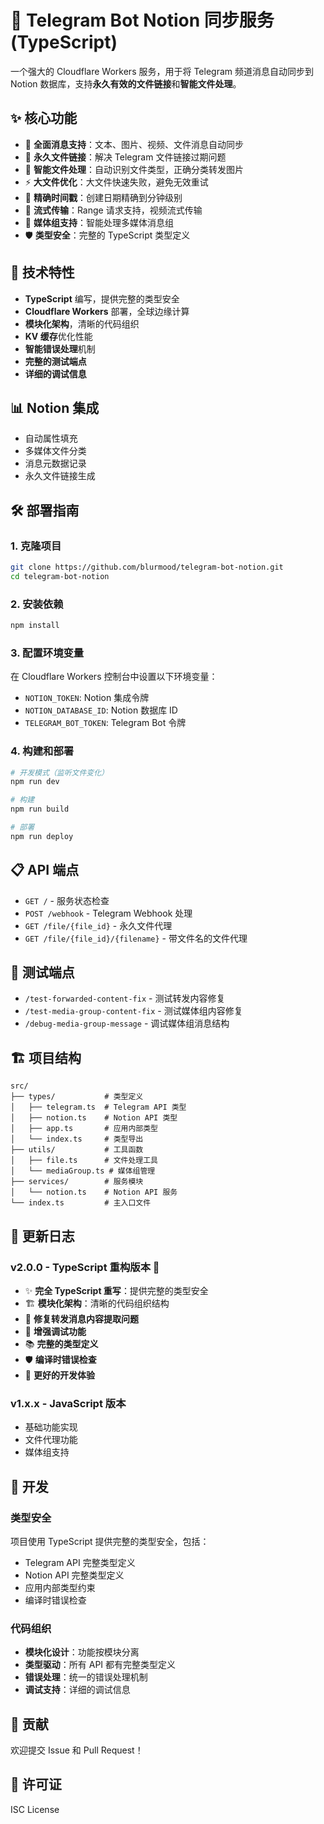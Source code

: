 # 🤖 Telegram Bot Notion 同步服务 (TypeScript)

一个强大的 Cloudflare Workers 服务，用于将 Telegram 频道消息自动同步到 Notion 数据库，支持**永久有效的文件链接**和**智能文件处理**。

## ✨ 核心功能

- 📱 **全面消息支持**：文本、图片、视频、文件消息自动同步
- 🔄 **永久文件链接**：解决 Telegram 文件链接过期问题
- 🧠 **智能文件处理**：自动识别文件类型，正确分类转发图片
- ⚡ **大文件优化**：大文件快速失败，避免无效重试
- 📅 **精确时间戳**：创建日期精确到分钟级别
- 🎯 **流式传输**：Range 请求支持，视频流式传输
- 🔧 **媒体组支持**：智能处理多媒体消息组
- 🛡️ **类型安全**：完整的 TypeScript 类型定义

## 🚀 技术特性

- **TypeScript** 编写，提供完整的类型安全
- **Cloudflare Workers** 部署，全球边缘计算
- **模块化架构**，清晰的代码组织
- **KV 缓存**优化性能
- **智能错误处理**机制
- **完整的测试端点**
- **详细的调试信息**

## 📊 Notion 集成

- 自动属性填充
- 多媒体文件分类
- 消息元数据记录
- 永久文件链接生成

## 🛠️ 部署指南

### 1. 克隆项目
```bash
git clone https://github.com/blurmood/telegram-bot-notion.git
cd telegram-bot-notion
```

### 2. 安装依赖
```bash
npm install
```

### 3. 配置环境变量
在 Cloudflare Workers 控制台中设置以下环境变量：
- `NOTION_TOKEN`: Notion 集成令牌
- `NOTION_DATABASE_ID`: Notion 数据库 ID
- `TELEGRAM_BOT_TOKEN`: Telegram Bot 令牌

### 4. 构建和部署
```bash
# 开发模式（监听文件变化）
npm run dev

# 构建
npm run build

# 部署
npm run deploy
```

## 📋 API 端点

- `GET /` - 服务状态检查
- `POST /webhook` - Telegram Webhook 处理
- `GET /file/{file_id}` - 永久文件代理
- `GET /file/{file_id}/{filename}` - 带文件名的文件代理

## 🧪 测试端点

- `/test-forwarded-content-fix` - 测试转发内容修复
- `/test-media-group-content-fix` - 测试媒体组内容修复
- `/debug-media-group-message` - 调试媒体组消息结构

## 🏗️ 项目结构

```
src/
├── types/           # 类型定义
│   ├── telegram.ts  # Telegram API 类型
│   ├── notion.ts    # Notion API 类型
│   ├── app.ts       # 应用内部类型
│   └── index.ts     # 类型导出
├── utils/           # 工具函数
│   ├── file.ts      # 文件处理工具
│   └── mediaGroup.ts # 媒体组管理
├── services/        # 服务模块
│   └── notion.ts    # Notion API 服务
└── index.ts         # 主入口文件
```

## 📝 更新日志

### v2.0.0 - TypeScript 重构版本 🎯
- ✨ **完全 TypeScript 重写**：提供完整的类型安全
- 🏗️ **模块化架构**：清晰的代码组织结构
- 🔧 **修复转发消息内容提取问题**
- 🐛 **增强调试功能**
- 📚 **完整的类型定义**
- 🛡️ **编译时错误检查**
- 🚀 **更好的开发体验**

### v1.x.x - JavaScript 版本
- 基础功能实现
- 文件代理功能
- 媒体组支持

## 🔧 开发

### 类型安全
项目使用 TypeScript 提供完整的类型安全，包括：
- Telegram API 完整类型定义
- Notion API 完整类型定义
- 应用内部类型约束
- 编译时错误检查

### 代码组织
- **模块化设计**：功能按模块分离
- **类型驱动**：所有 API 都有完整类型定义
- **错误处理**：统一的错误处理机制
- **调试支持**：详细的调试信息

## 🤝 贡献

欢迎提交 Issue 和 Pull Request！

## 📄 许可证

ISC License
